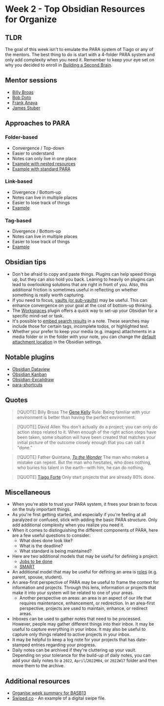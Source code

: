 # Week 2 - Top Obsidian Resources for Organize

## TLDR

The goal of this week isn't to emulate the PARA system of Tiago or any of the mentors. The best thing to do is start with a 4-folder PARA system and only add complexity when you need it. Remember to keep your eye set on why you decided to enroll in [Building a Second Brain](https://www.buildingasecondbrain.com).

## Mentor sessions

- [Billy Broas](https://building-a-second-brain.circle.so/c/mentor-sessions/billy-s-april-22nd-mentor-session-highlights-recordings)
- [Bob Doto](https://building-a-second-brain.circle.so/c/mentor-sessions/bob-s-4-21-mentor-session-highlights-and-recording-organizing)
- [Frank Anaya](https://building-a-second-brain.circle.so/c/mentor-sessions/franks-s-april-23rd-mentor-session-highlights-recordings)
- [James Stuber](https://building-a-second-brain.circle.so/c/mentor-sessions/james-stuber-s-mentor-session-2-highlights-and-recording-4-25)

## Approaches to PARA

### Folder-based

- Convergence / Top-down
- Easier to understand
- Notes can only live in one place
- [Example with nested resources](https://github.com/tylersuzukinelson/BASB14/tree/main/Examples%20of%20PARA%20structures/Folder-based/Nested%20resources%20(area-first%20approach%20via%20Bob%20Doto))
- [Example with standard PARA](https://github.com/tylersuzukinelson/BASB14/tree/main/Examples%20of%20PARA%20structures/Folder-based/Standard)

### Link-based

- Divergence / Bottom-up
- Notes can live in multiple places
- Easier to lose track of things
- [Example](https://github.com/tylersuzukinelson/BASB14/tree/main/Examples%20of%20PARA%20structures/Link-based)

### Tag-based

- Divergence / Bottom-up
- Notes can live in multiple places
- Easier to lose track of things
- [Example](https://github.com/tylersuzukinelson/BASB14/tree/main/Examples%20of%20PARA%20structures/Tag-based)

## Obsidian tips

- Don't be afraid to copy and paste things. Plugins can help speed things up, but they can also hold you back. Leaning to heavily on plugins can lead to overlooking solutions that are right in front of you. Also, this additional friction is sometimes useful in reflecting on whether something is really worth capturing.
- If you need to focus, [vaults (or sub-vaults)](https://help.obsidian.md/Getting+started/Create+a+vault) may be useful. This can enhance convergence on your goal at the cost of bottom-up thinking.
- The [Workspaces](https://help.obsidian.md/Plugins/Workspaces) plugin offers a quick way to set-up your Obsidian for a specific mind-set or task.
- It's possible to [embed search results](https://help.obsidian.md/Plugins/Search#Embed+search+results) in a note. These searches may include those for certain tags, incomplete todos, or highlighted text.
- Whether your prefer to keep your media (e.g. images) attachments in a media folder or in the folder with your note, you can change the [default attachment location](https://help.obsidian.md/How+to/Manage+attachments#Change+default+attachment+location) in the Obsidian settings.

## Notable plugins

- [Obsidian Dataview](https://github.com/blacksmithgu/obsidian-dataview)
- [Obsidian Kanban](https://github.com/mgmeyers/obsidian-kanban)
- [Obsidian-Excalidraw](https://github.com/zsviczian/obsidian-excalidraw-plugin)
- [para-shortcuts](https://github.com/gOATiful/para-shortcuts)

## Quotes

> [!QUOTE] Billy Broas
> The [Gene Kelly](https://www.youtube.com/watch?v=PGvV7FEv-pQ) Rule: Being familiar with your environment is better than having the perfect environment.

> [!QUOTE] David Allen
> You don't actually do a project; you can only do action steps related to it. When enough of the right action steps have been taken, some situation will have been created that matches your initial picture of the outcome closely enough that you can call it "done."

> [!QUOTE] Father Quintana, [_To the Wonder_](https://www.imdb.com/title/tt1595656)
> The man who makes a mistake can repent. But the man who hesitates, who does nothing, who buries his talent in the earth--with him, he can do nothing.

> [!QUOTE] [Tiago Forte](https://twitter.com/fortelabs/status/1512056870902681605)
> Only start projects that are already 80% done.

## Miscellaneous

- When you're able to trust your PARA system, it frees your brain to focus on the truly important things.
- As you're first getting started, and especially if you're feeling at all paralyzed or confused, stick with adding the basic PARA structure. Only add additional complexity when you realize you need it.
- When it comes to distinguishing the different components of PARA, here are a few useful questions to consider:
    - What does done look like?
    - What is the deadline?
    - What standard is being maintained?
- Here are two additional models that may be useful for defining a project:
    - [Jobs to be done](https://jobs-to-be-done.com/jobs-to-be-done-a-framework-for-customer-needs-c883cbf61c90)
    - [SMART](https://en.wikipedia.org/wiki/SMART_criteria)
- An additional model that may be useful for defining an area is [roles](https://en.wikipedia.org/wiki/Role) (e.g. parent, spouse, student).
- An area-first perspective of PARA may be useful to frame the context for information and projects. Through this lens, information or projects that make it into your system will be related to one of your areas.
    - Another perspective on areas: an area is an aspect of our life that requires maintenance, enhancement, or redirection. In an area-first perspective, projects are used to maintain, enhance, or redirect areas.
- Inboxes can be used to gather notes that need to be processed. However, people may gather different things into their inbox. It may be useful to capture everything in your inbox. It may also be useful to capture only things related to active projects in your inbox.
- It may be helpful to keep a log note for your projects that has date-stamped entries regarding your progress.
- Daily notes can be archived if they're cluttering up your vault. Depending on your tolerance for the build-up of daily notes, you can add your daily notes to a `2022`, `April`/`2022M04`, or `2022W17` folder and then move them to the archive.

## Additional resources

- [Organise week summary for BASB13](https://building-a-second-brain.circle.so/c/roam/week-2-top-obsidian-roam-resources-for-organise-para)
- [Swiped.co](https://swiped.co) - An example of a digital swipe file.